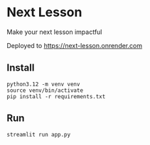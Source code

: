 # Next Lesson

Make your next lesson impactful

Deployed to https://next-lesson.onrender.com

## Install
```
python3.12 -m venv venv
source venv/bin/activate
pip install -r requirements.txt
```

## Run
```
streamlit run app.py
```
